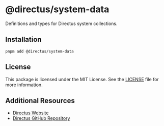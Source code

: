 # @directus/system-data

Definitions and types for Directus system collections.

## Installation

```
pnpm add @directus/system-data
```

## License

This package is licensed under the MIT License. See the
[LICENSE](https://github.com/directus/directus/blob/main/packages/system-data/license) file for more information.

## Additional Resources

- [Directus Website](https://directus.io)
- [Directus GitHub Repository](https://github.com/directus/directus)
